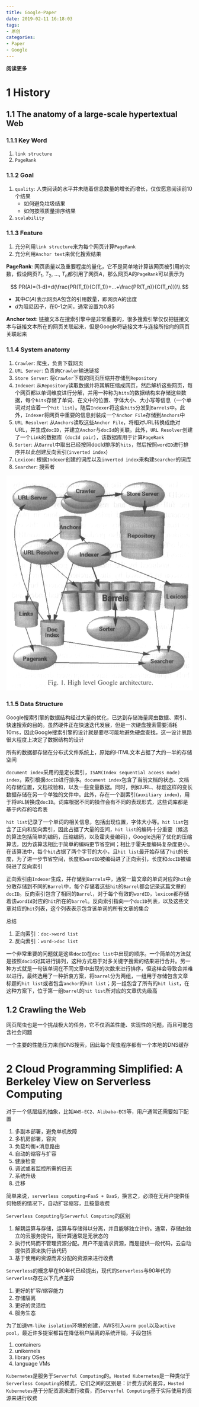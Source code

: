 ```yaml
---
title: Google-Paper
date: 2019-02-11 16:18:03
tags: 
- 原创
categories: 
- Paper
- Google
---
```


**阅读更多**

<!--more-->

# 1 History

## 1.1 The anatomy of a large-scale hypertextual Web

### 1.1.1 Key Word

1. `link structure`
1. `PageRank`

### 1.1.2 Goal

1. `quality`: 人类阅读的水平并未随着信息数量的增长而增长，仅仅愿意阅读前10个结果
    * 如何避免垃圾结果
    * 如何按照质量排序结果
1. `scalability`

### 1.1.3 Feature

1. 充分利用`link structure`来为每个网页计算`PageRank`
1. 充分利用`Anchor text`来优化搜索结果

**PageRank**: 网页质量以及重要程度的量化，它不是简单地计算该网页被引用的次数，假设网页$T_1$, $T_2$, ..., $T_n$都引用了网页$A$，那么网页A的`PageRank`可以表示为

$$
PR(A)=(1-d)+d(\frac{PR(T_1)}{C(T_1)}+...+\frac{PR(T_n)}{C(T_n)})\\
$$

* 其中$C(A)$表示网页A包含的引用数量，即网页A的出度
* $d$为阻尼因子，在0-1之间，通常设置为0.85

**Anchor text**: 链接文本在搜索引擎中是非常重要的，很多搜索引擎仅仅把链接文本与链接文本所在的网页关联起来，但是Google将链接文本与连接所指向的网页关联起来

### 1.1.4 System anatomy

1. `Crawler`: 爬虫，负责下载网页
1. `URL Server`: 负责向`Crawler`输送链接
1. `Store Server`: 将`Crawler`下载的网页压缩并存储到`Repository`
1. `Indexer`: 从`Repository`读取数据并将其解压缩成网页，然后解析这些网页，每个网页都以单词维度进行分解，并用一种称为`hits`的数据结构来存储这些数据，每个`hits`存储了单词、在文中的位置、字体大小、大小写等信息（一个单词对对应着一个`hit list`）。随后`Indexer`将这些`hits`分发到`Barrels`中。此外，`Indexer`将网页中重要的信息封装成一个`Anchor File`存储到`Anchors`中
1. `URL Resolver`: 从`Anchors`读取这些`Anchor File`，将相对URL转换成绝对URL，并生成`docID`，并建立`Anchor`与`docId`的关联。此外，`URL Resolver`创建了一个`Link`的数据库（`docId pair`），该数据库用于计算`PageRank`
1. `Sorter`: 从`Barrel`中取出已经按照docId排序的`hits`，然后按照`wordID`进行排序并以此创建反向索引(`inverted index`)
1. `Lexicon`: 根据`Indexer`创建的词库以及`inverted index`来构建`Searcher`的词库
1. `Searcher`: 搜索者

![fig1](/images/Google-Paper/fig1.png)

### 1.1.5 Data Structure

Google搜索引擎的数据结构经过大量的优化，已达到存储海量爬虫数据、索引、快速搜索的目的。虽然硬件正在快速迭代发展，但是一次硬盘搜索需要消耗10ms，因此Google搜索引擎的设计就是要尽可能地避免硬盘查找，这一设计思路很大程度上决定了数据结构的设计

所有的数据都存储在分布式文件系统上，原始的HTML文本占据了大约一半的存储空间

`document index`采用的是定长索引，`ISAM(Index sequential access mode) index`，索引根据`docID`进行排序。`document index`包含了当前文档的状态、文档的存储位置，文档校验和，以及一些变量数据。同时，例如URL、标题这样的变长数据存储在另一个单独的文件中。此外，存在一个副索引(`auxiliary index`)，用于将`URL`转换成`docID`。词库根据不同的操作会有不同的表现形式，这些词库都是基于内存的哈希表

`hit list`记录了一个单词的相关信息，包括出现位置，字体大小等。`hit list`包含了正向和反向索引，因此占据了大量的空间，`hit list`的编码十分重要（候选的算法包括简单的编码，压缩编码，以及霍夫曼编码），Google选用了优化的压缩算法，因为该算法相比于简单的编码更节省空间；相比于霍夫曼编码复杂度更小。在该算法中，每个`hit`占据了两个字节的大小，且`hit list`最开始存储了`hit`的长度，为了进一步节省空间，长度和`wordID`被编码进了正向索引，长度和`docID`被编码进了反向索引

正向索引由`Indexer`生成，并存储到`Barrels`中，通常一篇文章的单词对应的`hit`会分散存储到不同的`Barrel`中，每个存储着这些`hit`的`Barrel`都会记录这篇文章的`docID`。反向索引包含了相同的`Barrel`，对于每个有效的`wordID`，`lexicon`都存储着该`wordId`对应的`hit`所在的`barrel`。反向索引指向一个`docID`列表，以及这些文章对应的`hit`列表，这个列表表示包含该单词的所有文章的集合

总结

1. 正向索引：`doc->word list`
1. 反向索引：`word->doc list`

一个非常重要的问题就是这些`docID`在`doc list`中出现的顺序。一个简单的方法就是按照`docId`对其进行排列，这种方式易于对多关键字搜索的结果进行合并。另一种方式就是一句该单词在不同文章中出现的次数来进行排序，但这样会导致合并难以进行。最终选用了一种折衷方案，将`barrel`分为两组，一组用于存储包含文章标题的`hit list`或者包含`anchor`的`hit list`；另一组包含了所有的`hit list`，在这种方案下，位于第一组`barrel`的`hit list`所对应的文章优先级高

## 1.2 Crawling the Web

网页爬虫也是一个挑战极大的任务，它不仅涵盖性能、实现性的问题，而且可能包含社会问题

一个主要的性能压力来自DNS搜索，因此每个爬虫程序都有一个本地的DNS缓存

# 2 Cloud Programming Simplified: A Berkeley View on Serverless Computing

对于一个低层级的抽象，比如`AWS-EC2`、`Alibaba-ECS`等，用户通常还需要如下配置

1. 多副本部署，避免单机故障
1. 多机房部署，容灾
1. 负载均衡+消息路由
1. 自动的缩容与扩容
1. 健康检查
1. 调试或者监控所需的日志
1. 系统升级
1. 迁移

简单来说，`serverless computing=FaaS + BaaS`，换言之，必须在无用户提供任何物质的情况下，自动扩容缩容，且按量收费

`Serverless Computing`与`Serverful Computing`的区别

1. 解耦运算与存储，运算与存储得以分离，并且能够独立计价。通常，存储由独立的云服务提供，而计算通常是无状态的
1. 执行代码而不管理资源分配。用户不是请求资源，而是提供一段代码，云自动提供资源来执行该代码
1. 基于使用的资源而非分配的资源来进行收费

`Serverless`的概念早在90年代已经提出，现代的`Serverless`与90年代的`Serverless`存在以下几点差异

1. 更好的扩容/缩容能力
1. 存储隔离
1. 更好的灵活性
1. 服务生态

为了加速`VM-like isolation`环境的创建，AWS引入`warm pool`以及`active pool`，最近许多提案都旨在降低租户隔离的系统开销，手段包括

1. containers
1. unikernels
1. library OSes
1. language VMs

`Kubernetes`是服务于`Serverful Computing`的。`Hosted Kubernetes`是一种类似于`Serverless Computing`的模式，它们之间的区别是：计费方式的差异，`Hosted Kubernetes`基于分配资源来进行收费，而`Serverful Computing`基于实际使用的资源来进行收费
